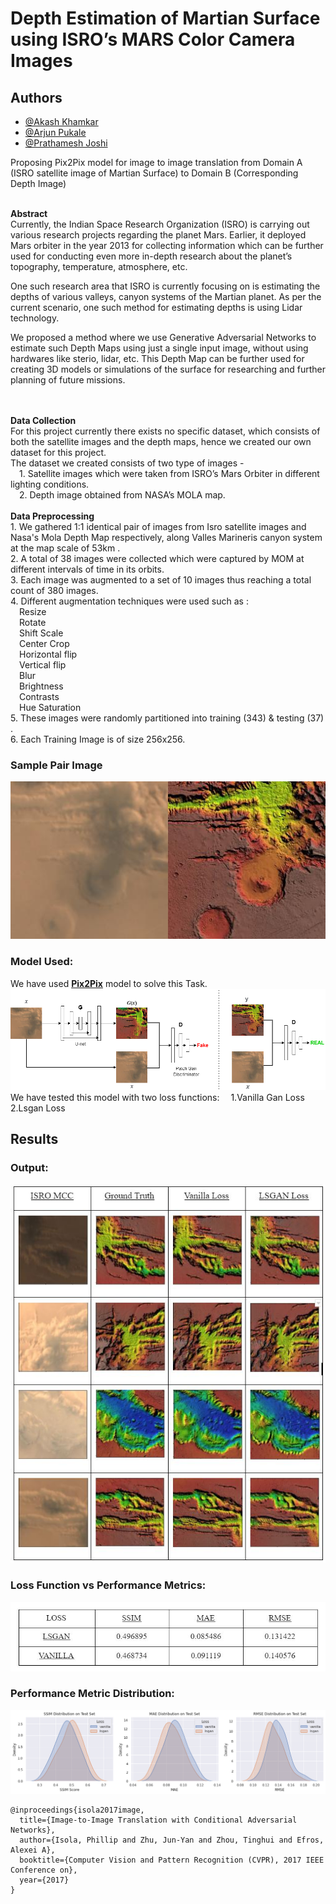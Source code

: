# Depth Estimation of Martian Surface using ISRO’s MARS Color Camera Images

## Authors
- [@Akash Khamkar](https://www.github.com/AkashKhamkar) <br>
- [@Arjun Pukale](https://www.github.com/ArjunPukale) <br>
- [@Prathamesh Joshi](https://www.github.com/prathamesh1499)


Proposing Pix2Pix model for image to image translation from Domain A (ISRO satellite image of Martian Surface) to Domain B (Corresponding Depth Image)<br>

<br>
<b>Abstract</b>
</br>
Currently, the Indian Space Research Organization (ISRO) is carrying out various research projects regarding the planet Mars. Earlier, it deployed Mars orbiter in the year 2013 for collecting information which can be further used for conducting even more in-depth research about the planet’s topography, temperature, atmosphere, etc. 

One such research area that ISRO is currently focusing on is estimating the depths of various valleys, canyon systems of the Martian planet. As per the current scenario, one such method for estimating depths is using Lidar technology. 

We proposed a method where we use Generative Adversarial Networks to estimate such Depth Maps using just a single input image, without using hardwares like sterio, lidar, etc. This Depth Map can be further used for creating 3D models or simulations of the surface for researching and further planning of future missions.   
</br>

<br>
<b>Data Collection</b>
</br>
For this project currently there exists no specific dataset, which consists of both the satellite images and the depth maps, hence we created our own dataset for this project. 
<br>
The dataset we created consists of two type of images -<br>
&emsp;1. Satellite images which were taken from ISRO’s Mars Orbiter in different lighting conditions.<br>
&emsp;2. Depth image obtained from NASA’s MOLA map.<br>

<br>
<b>Data Preprocessing</b>
</br>
1. We gathered 1:1 identical pair of images from Isro satellite images and Nasa's Mola Depth Map respectively, along Valles Marineris canyon system at the map scale of 53km .<br>
2. A total of 38 images were collected which were captured by MOM at different intervals of time in its orbits. <br>
3. Each image was augmented to a set of 10 images thus reaching a total count of 380 images.<br>
4. Different augmentation techniques were used such as :<br>
&emsp;Resize<br>
&emsp;Rotate<br>
&emsp;Shift Scale<br>
&emsp;Center Crop<br>
&emsp;Horizontal flip<br>
&emsp;Vertical flip<br>
&emsp;Blur<br>
&emsp;Brightness<br>
&emsp;Contrasts<br>
&emsp;Hue Saturation<br> 
5. These images were randomly partitioned into training (343) & testing (37) .<br>
6. Each Training Image is of size 256x256.<br>



### Sample Pair Image<br>
![OUTPUT](./Images/sample_pair_image.jpg)

### Model Used:
We have used [<b>Pix2Pix</b>](https://github.com/junyanz/pytorch-CycleGAN-and-pix2pix) model to solve this Task.<br>
![OUTPUT](./Images/pix2pix.png)
<br>
We have tested this model with two loss functions:
&emsp;1.Vanilla Gan Loss
&emsp;2.Lsgan Loss
<br>
## Results<br>
### Output:
![OUTPUT](https://github.com/prathamesh1499/Depth-Estimation-of-Martian-Surface-Using-Images-from-ISRO-s-MARS-Colour-Camera/blob/main/Images/comparison.jpg)<br>

### Loss Function vs Performance Metrics:
![OUTPUT](https://github.com/prathamesh1499/Depth-Estimation-of-Martian-Surface-Using-Images-from-ISRO-s-MARS-Colour-Camera/blob/main/Images/loss_func_vs_metrics.jpg)<br>

### Performance Metric Distribution:
![OUTPUT](./Images/Metric_dist.png)<br>

```
@inproceedings{isola2017image,
  title={Image-to-Image Translation with Conditional Adversarial Networks},
  author={Isola, Phillip and Zhu, Jun-Yan and Zhou, Tinghui and Efros, Alexei A},
  booktitle={Computer Vision and Pattern Recognition (CVPR), 2017 IEEE Conference on},
  year={2017}
}
```
